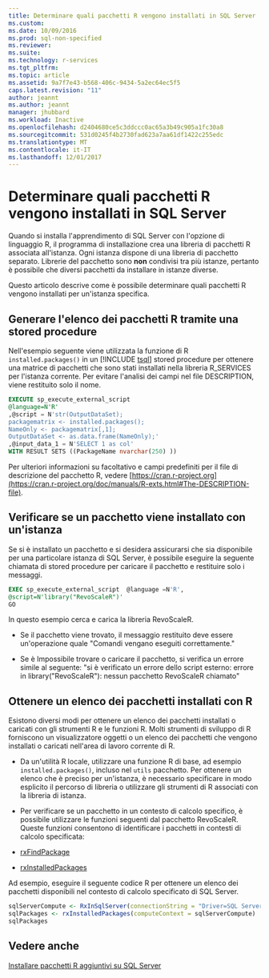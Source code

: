 ```yaml
---
title: Determinare quali pacchetti R vengono installati in SQL Server | Documenti Microsoft
ms.custom: 
ms.date: 10/09/2016
ms.prod: sql-non-specified
ms.reviewer: 
ms.suite: 
ms.technology: r-services
ms.tgt_pltfrm: 
ms.topic: article
ms.assetid: 9a7f7e43-b568-406c-9434-5a2ec64ec5f5
caps.latest.revision: "11"
author: jeannt
ms.author: jeannt
manager: jhubbard
ms.workload: Inactive
ms.openlocfilehash: d2404680ce5c3ddccc0ac65a3b49c905a1fc30a8
ms.sourcegitcommit: 531d0245f4b2730fad623a7aa61df1422c255edc
ms.translationtype: MT
ms.contentlocale: it-IT
ms.lasthandoff: 12/01/2017
---
```

# <a name="determine-which-r-packages-are-installed-on-sql-server"></a>Determinare quali pacchetti R vengono installati in SQL Server

Quando si installa l'apprendimento di SQL Server con l'opzione di linguaggio R, il programma di installazione crea una libreria di pacchetti R associata all'istanza. Ogni istanza dispone di una libreria di pacchetto separato. Librerie del pacchetto sono **non** condivisi tra più istanze, pertanto è possibile che diversi pacchetti da installare in istanze diverse.

Questo articolo descrive come è possibile determinare quali pacchetti R vengono installati per un'istanza specifica.

## <a name="generate-r-package-list-using-a-stored-procedure"></a>Generare l'elenco dei pacchetti R tramite una stored procedure

Nell'esempio seguente viene utilizzata la funzione di R `installed.packages()` in un [!INCLUDE [tsql](..\..\includes\tsql-md.md)] stored procedure per ottenere una matrice di pacchetti che sono stati installati nella libreria R_SERVICES per l'istanza corrente. Per evitare l'analisi dei campi nel file DESCRIPTION, viene restituito solo il nome.

```SQL
EXECUTE sp_execute_external_script
@language=N'R'  
,@script = N'str(OutputDataSet);  
packagematrix <- installed.packages();  
NameOnly <- packagematrix[,1];  
OutputDataSet <- as.data.frame(NameOnly);'  
,@input_data_1 = N'SELECT 1 as col'  
WITH RESULT SETS ((PackageName nvarchar(250) ))  
```

Per ulteriori informazioni su facoltativo e campi predefiniti per il file di descrizione del pacchetto R, vedere [https://cran.r-project.org](https://cran.r-project.org/doc/manuals/R-exts.html#The-DESCRIPTION-file).

## <a name="verify-whether-a-package-is-installed-with-an-instance"></a>Verificare se un pacchetto viene installato con un'istanza

Se si è installato un pacchetto e si desidera assicurarsi che sia disponibile per una particolare istanza di SQL Server, è possibile eseguire la seguente chiamata di stored procedure per caricare il pacchetto e restituire solo i messaggi.

```SQL
EXEC sp_execute_external_script  @language =N'R',
@script=N'library("RevoScaleR")'
GO
```

In questo esempio cerca e carica la libreria RevoScaleR.

+ Se il pacchetto viene trovato, il messaggio restituito deve essere un'operazione quale "Comandi vengano eseguiti correttamente."

+ Se è Impossibile trovare o caricare il pacchetto, si verifica un errore simile al seguente: "si è verificato un errore dello script esterno: errore in library("RevoScaleR"): nessun pacchetto RevoScaleR chiamato"

## <a name="get-a-list-of-installed-packages-using-r"></a>Ottenere un elenco dei pacchetti installati con R

Esistono diversi modi per ottenere un elenco dei pacchetti installati o caricati con gli strumenti R e le funzioni R. Molti strumenti di sviluppo di R forniscono un visualizzatore oggetti o un elenco dei pacchetti che vengono installati o caricati nell'area di lavoro corrente di R.

+ Da un'utilità R locale, utilizzare una funzione R di base, ad esempio `installed.packages()`, incluso nel `utils` pacchetto. Per ottenere un elenco che è preciso per un'istanza, è necessario specificare in modo esplicito il percorso di libreria o utilizzare gli strumenti di R associati con la libreria di istanza.

+ Per verificare se un pacchetto in un contesto di calcolo specifico, è possibile utilizzare le funzioni seguenti dal pacchetto RevoScaleR. Queste funzioni consentono di identificare i pacchetti in contesti di calcolo specificata:

+ [rxFindPackage](https://msdn.microsoft.com/microsoft-r/scaler/packagehelp/rxfindpackage)

+ [rxInstalledPackages](https://msdn.microsoft.com/microsoft-r/scaler/packagehelp/rxinstalledpackages)

Ad esempio, eseguire il seguente codice R per ottenere un elenco dei pacchetti disponibili nel contesto di calcolo specificato di SQL Server.

```r
sqlServerCompute <- RxInSqlServer(connectionString = "Driver=SQL Server;Server=myServer;Database=TestDB;Uid=myID;Pwd=myPwd;")
sqlPackages <- rxInstalledPackages(computeContext = sqlServerCompute)
sqlPackages
```
## <a name="see-also"></a>Vedere anche

[Installare pacchetti R aggiuntivi su SQL Server](install-additional-r-packages-on-sql-server.md)
